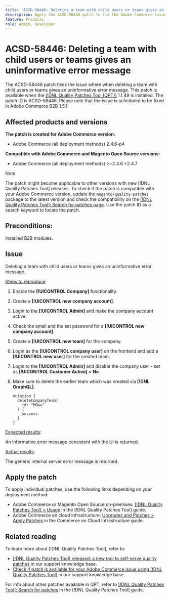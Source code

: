 ```yaml
---
title: 'ACSD-58446: Deleting a team with child users or teams gives an uninformative error message'
description: Apply the ACSD-58446 patch to fix the Adobe Commerce issue where when deleting a team with child users or teams gives an uninformative error message.
feature: Products
role: Admin, Developer
---
```

# ACSD-58446: Deleting a team with child users or teams gives an uninformative error message

The ACSD-58446 patch fixes the issue where when deleting a team with child users or teams gives an uninformative error message. This patch is available when the [[!DNL Quality Patches Tool (QPT)]](/help/announcements/adobe-commerce-announcements/magento-quality-patches-released-new-tool-to-self-serve-quality-patches.md) 1.1.49 is installed. The patch ID is ACSD-58446. Please note that the issue is scheduled to be fixed in Adobe Commerce B2B 1.5.1

## Affected products and versions

**The patch is created for Adobe Commerce version:**

* Adobe Commerce (all deployment methods) 2.4.6-p4

**Compatible with Adobe Commerce and Magento Open Source versions:**

* Adobe Commerce (all deployment methods) >=2.4.6 <2.4.7

>[!NOTE]
>
>The patch might become applicable to other versions with new [!DNL Quality Patches Tool] releases. To check if the patch is compatible with your Adobe Commerce version, update the `magento/quality-patches` package to the latest version and check the compatibility on the [[!DNL Quality Patches Tool]: Search for patches page](https://experienceleague.adobe.com/tools/commerce-quality-patches/index.html). Use the patch ID as a search keyword to locate the patch.

## Preconditions:

Installed B2B modules. 

## Issue

Deleting a team with child users or teams gives an uninformative error message.

<u>Steps to reproduce</u>:

1. Enable the **[!UICONTROL Company]** functionality.
1. Create a **[!UICONTROL new company account]**.
1. Login to the  **[!UICONTROL Admin]** and make the company account active.
1. Check the email and the set password for a  **[!UICONTROL new company account]**.
1. Create a  **[!UICONTROL new team]** for the company.
1. Login as the  **[!UICONTROL company user]** on the frontend and add a  **[!UICONTROL new user]** for the created team.
1. Login to the  **[!UICONTROL Admin]** and disable the company user - set as  **[!UICONTROL Customer Active]** = **No**
1. Make sure to delete the earlier team which was created via **[!DNL GraphQL]**.

   ```
   mutation {
     deleteCompanyTeam(
       id: "MQ=="
     ) {
       success
     }
   }
   ```

<u>Expected results</u>:

An informative error message consistent with the UI is returned.

<u>Actual results</u>:

The generic internal server error message is returned.

## Apply the patch

To apply individual patches, use the following links depending on your deployment method:

* Adobe Commerce or Magento Open Source on-premises: [[!DNL Quality Patches Tool] > Usage](https://experienceleague.adobe.com/docs/commerce-operations/tools/quality-patches-tool/usage.html) in the [!DNL Quality Patches Tool] guide.
* Adobe Commerce on cloud infrastructure: [Upgrades and Patches > Apply Patches](https://experienceleague.adobe.com/docs/commerce-cloud-service/user-guide/develop/upgrade/apply-patches.html) in the Commerce on Cloud Infrastructure guide.

## Related reading

To learn more about [!DNL Quality Patches Tool], refer to:

* [[!DNL Quality Patches Tool] released: a new tool to self-serve quality patches](/help/announcements/adobe-commerce-announcements/magento-quality-patches-released-new-tool-to-self-serve-quality-patches.md) in our support knowledge base.
* [Check if patch is available for your Adobe Commerce issue using [!DNL Quality Patches Tool]](/help/support-tools/patches-available-in-qpt-tool/check-patch-for-magento-issue-with-magento-quality-patches.md) in our support knowledge base.

For info about other patches available in QPT, refer to [[!DNL Quality Patches Tool]: Search for patches](https://experienceleague.adobe.com/tools/commerce-quality-patches/index.html) in the [!DNL Quality Patches Tool] guide.
